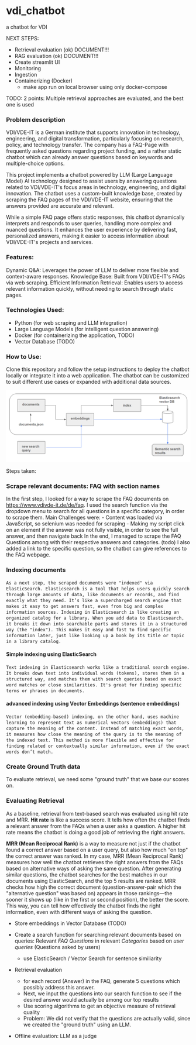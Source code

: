 # vdi_chatbot
a chatbot for VDI


NEXT STEPS:
- Retrieval evaluation (ok) DOCUMENT!!!
- RAG evaluation (ok) DOCUMENT!!!
- Create streamlit UI
- Monitoring 
- Ingestion
- Containerizing (Docker)
    - make app run on local browser using only docker-compose


TODO: 2 points: Multiple retrieval approaches are evaluated, and the best one is used



### Problem description

VDI/VDE-IT is a German institute that supports innovation in technology, engineering, and digital transformation, particularly focusing on research, policy, and technology transfer.
The company has a FAQ-Page with frequently asked questions regarding project funding, and a rather static chatbot which can already answer questions based on keywords and multiple-choice options.

This project implements a chatbot powered by LLM (Large Language Model) AI technology designed to assist users by answering questions related to VDI/VDE-IT's focus areas in technology, engineering, and digital innovation. The chatbot uses a custom-built knowledge base, created by scraping the FAQ pages of the VDI/VDE-IT website, ensuring that the answers provided are accurate and relevant.

While a simple FAQ page offers static responses, this chatbot dynamically interprets and responds to user queries, handling more complex and nuanced questions. It enhances the user experience by delivering fast, personalized answers, making it easier to access information about VDI/VDE-IT's projects and services.


### Features:
Dynamic Q&A: Leverages the power of LLM to deliver more flexible and context-aware responses.
Knowledge Base: Built from VDI/VDE-IT's FAQs via web scraping.
Efficient Information Retrieval: Enables users to access relevant information quickly, without needing to search through static pages.

### Technologies Used:
- Python (for web scraping and LLM integration)
- Large Language Models (for intelligent question answering)
- Docker (for containerizing the application, TODO)
- Vector Database (TODO)

### How to Use:
Clone this repository and follow the setup instructions to deploy the chatbot locally or integrate it into a web application. The chatbot can be customized to suit different use cases or expanded with additional data sources.





![alt text](image.png)

Steps taken:

### Scrape relevant documents: FAQ with section names
In the first step, I looked for a way to scrape the FAQ documents on https://www.vdivde-it.de/de/faq. I used the search function via the dropdown menu to search for all questions in a specific category, in order to scrape them. Main Challenges were:
    - Content was loaded via JavaScript, so selenium was needed for scraping
    - Making my script click on an element if the answer was not fully visible, in order to see the full answer, and then navigate back
In the end, I managed to scrape the FAQ Questions among with their respective answers and categories. (todo) I also added a link to the specific question, so the chatbot can give references to the FAQ webpage.

### Indexing documents
    As a next step, the scraped documents were "indexed" via ElasticSearch. Elasticsearch is a tool that helps users quickly search through large amounts of data, like documents or records, and find exactly what they need. It’s like a supercharged search engine that makes it easy to get answers fast, even from big and complex information sources. Indexing in Elasticsearch is like creating an organized catalog for a library. When you add data to Elasticsearch, it breaks it down into searchable parts and stores it in a structured way (the "index"). This makes it easy and fast to find specific information later, just like looking up a book by its title or topic in a library catalog.

#### Simple indexing using ElasticSearch
    Text indexing in Elasticsearch works like a traditional search engine. It breaks down text into individual words (tokens), stores them in a structured way, and matches them with search queries based on exact word matches or close similarities. It's great for finding specific terms or phrases in documents.

#### advanced indexing using Vector Embeddings (sentence embeddings)
    Vector (embedding-based) indexing, on the other hand, uses machine learning to represent text as numerical vectors (embeddings) that capture the meaning of the content. Instead of matching exact words, it measures how close the meaning of the query is to the meaning of the indexed text. This method is more flexible and effective for finding related or contextually similar information, even if the exact words don’t match.


### Create Ground Truth data
To evaluate retrieval, we need some "ground truth" that we base our scores on. 

### Evaluating Retrieval
As a baseline, retrieval from text-based search was evaluated using hit rate and MRR.
**Hit rate** is like a success score. It tells how often the chatbot finds a relevant answer from the FAQs when a user asks a question. A higher hit rate means the chatbot is doing a good job of retrieving the right answers.

**MRR (Mean Reciprocal Rank)** is a way to measure not just if the chatbot found a correct answer based on a user query, but also how much "on top" the correct answer was ranked. In my case, MRR (Mean Reciprocal Rank) measures how well the chatbot retrieves the right answers from the FAQs based on alternative ways of asking the same question. After generating similar questions, the chatbot searches for the best matches in our documents using ElasticSearch, and the top 5 results are ranked. MRR checks how high the correct document (question-answer-pair which the "alternative question" was based on) appears in those rankings—the sooner it shows up (like in the first or second position), the better the score. This way, you can tell how effectively the chatbot finds the right information, even with different ways of asking the question.





- Store embeddings in Vector Database (TODO)

- Create a search function for searching relevant documents based on queries: Relevant _FAQ Questions_ in relevant _Categories_ based on _user queries_ (Questions asked by users)
    - use ElasticSearch / Vector Search for sentence similiarity

- Retrieval evaluation
    - for each record (Answer) in the FAQ, generate 5 questions which possibly address this answer. 
    - Next, we input the questions into our search function to see if the desired answer would actually be among our top results
    - Use scoring algorithms to get an objective measure of retrieval quality
    - Problem: We did not verify that the questions are actually valid, since we created the "ground truth" using an LLM.

- Offline evaluation: LLM as a judge 


